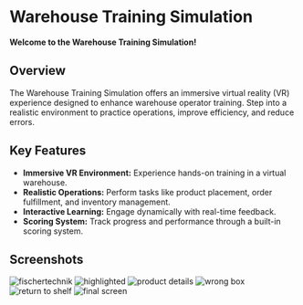 # Warehouse Training Simulation

**Welcome to the Warehouse Training Simulation!**

## Overview

The Warehouse Training Simulation offers an immersive virtual reality (VR) experience designed to enhance warehouse operator training. Step into a realistic environment to practice operations, improve efficiency, and reduce errors.

## Key Features

- **Immersive VR Environment:** Experience hands-on training in a virtual warehouse.
- **Realistic Operations:** Perform tasks like product placement, order fulfillment, and inventory management.
- **Interactive Learning:** Engage dynamically with real-time feedback.
- **Scoring System:** Track progress and performance through a built-in scoring system.

## Screenshots

![fischertechnik](https://github.com/majdkaroui/Warehouse_VR_Training/assets/92250842/b23dd8a4-bce3-4c1c-b00d-b487fd11fe7f)
![highlighted](https://github.com/majdkaroui/Warehouse_VR_Training/assets/92250842/9c429997-1d97-43fa-b59a-acb23142af22)
![product details](https://github.com/majdkaroui/Warehouse_VR_Training/assets/92250842/23d3febd-3de9-4014-a5a3-3c3836f9c31e)
![wrong box](https://github.com/majdkaroui/Warehouse_VR_Training/assets/92250842/3fa7c263-2fd2-455c-b00e-3a58ecc0fcd2)
![return to shelf](https://github.com/majdkaroui/Warehouse_VR_Training/assets/92250842/381ca076-d83f-4440-ae40-17568356d5e1)
![final screen](https://github.com/majdkaroui/Warehouse_VR_Training/assets/92250842/b0877cfe-333d-46e3-807b-b34d0a2bffaf)
